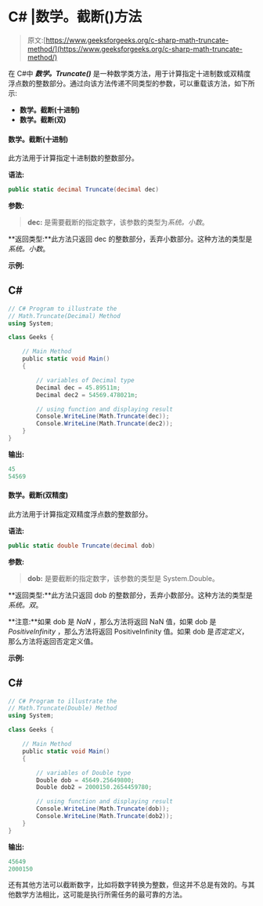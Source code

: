 # C# |数学。截断()方法

> 原文:[https://www.geeksforgeeks.org/c-sharp-math-truncate-method/](https://www.geeksforgeeks.org/c-sharp-math-truncate-method/)

在 C#中 ***数学。Truncate()*** 是一种数学类方法，用于计算指定十进制数或双精度浮点数的整数部分。通过向该方法传递不同类型的参数，可以重载该方法，如下所示:

*   **数学。截断(十进制)**
*   **数学。截断(双)**

#### 数学。截断(十进制)

此方法用于计算指定十进制数的整数部分。

**语法:**

```cs
public static decimal Truncate(decimal dec)
```

**参数:**

> **dec:** 是需要截断的指定数字，该参数的类型为*系统。小数*。

**返回类型:**此方法只返回 dec 的整数部分，丢弃小数部分。这种方法的类型是*系统。小数*。

**示例:**

## C#

```cs
// C# Program to illustrate the
// Math.Truncate(Decimal) Method
using System;

class Geeks {

    // Main Method
    public static void Main()
    {

        // variables of Decimal type
        Decimal dec = 45.89511m;
        Decimal dec2 = 54569.478021m;

        // using function and displaying result
        Console.WriteLine(Math.Truncate(dec));
        Console.WriteLine(Math.Truncate(dec2));
    }
}
```

**输出:**

```cs
45
54569
```

#### 数学。截断(双精度)

此方法用于计算指定双精度浮点数的整数部分。

**语法:**

```cs
public static double Truncate(decimal dob)
```

**参数:**

> **dob:** 是要截断的指定数字，该参数的类型是 System.Double。

**返回类型:**此方法只返回 dob 的整数部分，丢弃小数部分。这种方法的类型是*系统。双*。

**注意:**如果 dob 是 *NaN* ，那么方法将返回 NaN 值，如果 dob 是 *PositiveInfinity* ，那么方法将返回 PositiveInfinity 值。如果 dob 是*否定定义*，那么方法将返回否定定义值。

**示例:**

## C#

```cs
// C# Program to illustrate the
// Math.Truncate(Double) Method
using System;

class Geeks {

    // Main Method
    public static void Main()
    {

        // variables of Double type
        Double dob = 45649.25649800;
        Double dob2 = 2000150.2654459780;

        // using function and displaying result
        Console.WriteLine(Math.Truncate(dob));
        Console.WriteLine(Math.Truncate(dob2));
    }
}
```

**输出:**

```cs
45649
2000150
```

还有其他方法可以截断数字，比如将数字转换为整数，但这并不总是有效的。与其他数学方法相比，这可能是执行所需任务的最可靠的方法。